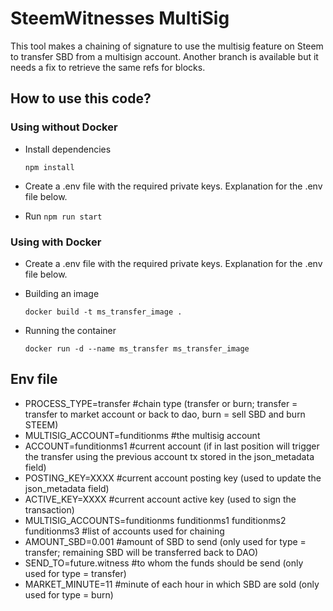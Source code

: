 # SteemWitnesses MultiSig

This tool makes a chaining of signature to use the multisig feature on Steem to transfer SBD from a multisign account. Another branch is available but it needs a fix to retrieve the same refs for blocks.

## How to use this code?

### Using without Docker

- Install dependencies

  `npm install`

- Create a .env file with the required private keys. Explanation for the .env file below.

- Run `npm run start`

### Using with Docker

- Create a .env file with the required private keys. Explanation for the .env file below.
  
- Building an image
  
  `docker build -t ms_transfer_image .`

- Running the container

  `docker run -d --name ms_transfer ms_transfer_image`
  
## Env file

- PROCESS_TYPE=transfer #chain type (transfer or burn; transfer = transfer to market account or back to dao, burn = sell SBD and burn STEEM)
- MULTISIG_ACCOUNT=funditionms #the multisig account
- ACCOUNT=funditionms1 #current account (if in last position will trigger the transfer using the previous account tx stored in the json_metadata field)
- POSTING_KEY=XXXX  #current account posting key (used to update the json_metadata field)
- ACTIVE_KEY=XXXX  #current account active key (used to sign the transaction)
- MULTISIG_ACCOUNTS=funditionms funditionms1 funditionms2 funditionms3  #list of accounts used for chaining
- AMOUNT_SBD=0.001 #amount of SBD to send (only used for type = transfer; remaining SBD will be transferred back to DAO)
- SEND_TO=future.witness #to whom the funds should be send (only used for type = transfer)
- MARKET_MINUTE=11 #minute of each hour in which SBD are sold (only used for type = burn)
